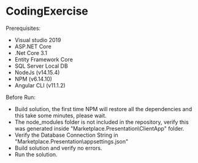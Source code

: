 # CodingExercise
Prerequisites:
- Visual studio 2019
- ASP.NET Core
- .Net Core 3.1
- Entity Framework Core
- SQL Server Local DB
- NodeJs (v14.15.4)
- NPM (v6.14.10)
- Angular CLI (v11.1.2)

Before Run:
- Build solution, the first time NPM will restore all the dependencies and this take some minutes, please wait.
- The node_modules folder is not included in the repository, verify this was generated inside "Marketplace.Presentation\ClientApp" folder.
- Verify the Database Connection String in "Marketplace.Presentation\appsettings.json"
- Build solution and verify no errors.
- Run the solution.
